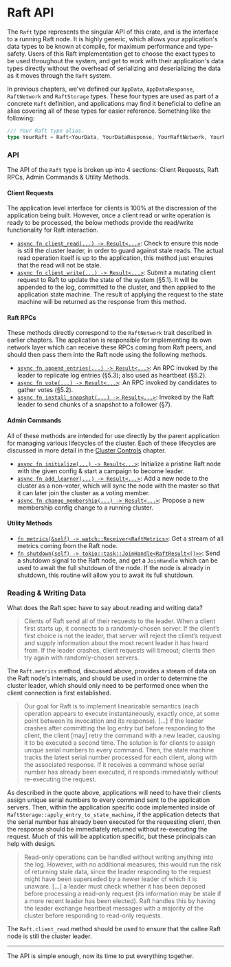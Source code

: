 Raft API
========
The `Raft` type represents the singular API of this crate, and is the interface to a running Raft node. It is highly generic, which allows your application's data types to be known at compile, for maximum performance and type-safety. Users of this Raft implementation get to choose the exact types to be used throughout the system, and get to work with their application's data types directly without the overhead of serializing and deserializing the data as it moves through the `Raft` system.

In previous chapters, we've defined our `AppData`, `AppDataResponse`, `RaftNetwork` and `RaftStorage` types. These four types are used as part of a concrete `Raft` definition, and applications may find it beneficial to define an alias covering all of these types for easier reference. Something like the following:

```rust
/// Your Raft type alias.
type YourRaft = Raft<YourData, YourDataResponse, YourRaftNetwork, YourRaftStorage>;
```

### API
The API of the `Raft` type is broken up into 4 sections: Client Requests, Raft RPCs, Admin Commands & Utility Methods.

#### Client Requests
The application level interface for clients is 100% at the discression of the application being built. However, once a client read or write operation is ready to be processed, the below methods provide the read/write functionality for Raft interaction.

- [`async fn client_read(...) -> Result<...>`](https://docs.rs/async-raft/latest/async_raft/raft/struct.Raft.html#method.client_read): Check to ensure this node is still the cluster leader, in order to guard against stale reads. The actual read operation itself is up to the application, this method just ensures that the read will not be stale.
- [`async fn client_write(...) -> Result<...>`](https://docs.rs/async-raft/latest/async_raft/raft/struct.Raft.html#method.client_write): Submit a mutating client request to Raft to update the state of the system (§5.1). It will be appended to the log, committed to the cluster, and then applied to the application state machine. The result of applying the request to the state machine will be returned as the response from this method.

#### Raft RPCs
These methods directly correspond to the `RaftNetwork` trait described in earlier chapters. The application is responsible for implementing its own network layer which can receive these RPCs coming from Raft peers, and should then pass them into the Raft node using the following methods.

- [`async fn append_entries(...) -> Result<...>`](https://docs.rs/async-raft/latest/async_raft/raft/struct.Raft.html#method.append_entries): An RPC invoked by the leader to replicate log entries (§5.3); also used as heartbeat (§5.2).
- [`async fn vote(...) -> Result<...>`](https://docs.rs/async-raft/latest/async_raft/raft/struct.Raft.html#method.vote): An RPC invoked by candidates to gather votes (§5.2).
- [`async fn install_snapshot(...) -> Result<...>`](https://docs.rs/async-raft/latest/async_raft/raft/struct.Raft.html#method.install_snapshot): Invoked by the Raft leader to send chunks of a snapshot to a follower (§7).

#### Admin Commands
All of these methods are intended for use directly by the parent application for managing various lifecycles of the cluster. Each of these lifecycles are discussed in more detail in the [Cluster Controls](https://async-raft.github.io/async-raft/cluster-controls.html) chapter.

- [`async fn initialize(...) -> Result<...>`](https://docs.rs/async-raft/latest/async_raft/raft/struct.Raft.html#method.initialize): Initialize a pristine Raft node with the given config & start a campaign to become leader.
- [`async fn add_learner(...) -> Result<...>`](https://docs.rs/async-raft/latest/async_raft/raft/struct.Raft.html#method.add_learner): Add a new node to the cluster as a non-voter, which will sync the node with the master so that it can later join the cluster as a voting member.
- [`async fn change_membership(...) -> Result<...>`](https://docs.rs/async-raft/latest/async_raft/raft/struct.Raft.html#method.change_membership): Propose a new membership config change to a running cluster.

#### Utility Methods
- [`fn metrics(&self) -> watch::Receiver<RaftMetrics>`](https://docs.rs/async-raft/latest/async_raft/raft/struct.Raft.html#method.metrics): Get a stream of all metrics coming from the Raft node.
- [`fn shutdown(self) -> tokio::task::JoinHandle<RaftResult<()>>`](https://docs.rs/async-raft/latest/async_raft/raft/struct.Raft.html#method.shutdown): Send a shutdown signal to the Raft node, and get a `JoinHandle` which can be used to await the full shutdown of the node. If the node is already in shutdown, this routine will allow you to await its full shutdown.

### Reading & Writing Data
What does the Raft spec have to say about reading and writing data?

> Clients of Raft send all of their requests to the leader. When a client first starts up, it connects to a randomly-chosen server. If the client’s first choice is not the leader, that server will reject the client’s request and supply information about the most recent leader it has heard from. If the leader crashes, client requests will timeout; clients then try again with randomly-chosen servers.

The `Raft.metrics` method, discussed above, provides a stream of data on the Raft node's internals, and should be used in order to determine the cluster leader, which should only need to be performed once when the client connection is first established.

> Our goal for Raft is to implement linearizable semantics (each operation appears to execute instantaneously, exactly once, at some point between its invocation and its response). [...] if the leader crashes after committing the log entry but before responding to the client, the client [may] retry the command with a new leader, causing it to be executed a second time. The solution is for clients to assign unique serial numbers to every command. Then, the state machine tracks the latest serial number processed for each client, along with the associated response. If it receives a command whose serial number has already been executed, it responds immediately without re-executing the request.

As described in the quote above, applications will need to have their clients assign unique serial numbers to every command sent to the application servers. Then, within the application specific code implemented inside of `RaftStorage::apply_entry_to_state_machine`, if the application detects that the serial number has already been executed for the requesting client, then the response should be immediately returned without re-executing the request. Much of this will be application specific, but these principals can help with design.

> Read-only operations can be handled without writing anything into the log. However, with no additional measures, this would run the risk of returning stale data, since the leader responding to the request might have been superseded by a newer leader of which it is unaware. [...] a leader must check whether it has been deposed before processing a read-only request (its information may be stale if a more recent leader has been elected). Raft handles this by having the leader exchange heartbeat messages with a majority of the cluster before responding to read-only requests.

The `Raft.client_read` method should be used to ensure that the callee Raft node is still the cluster leader.

----

The API is simple enough, now its time to put everything together.
